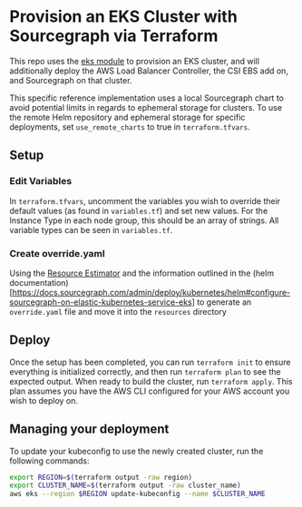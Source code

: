 # Provision an EKS Cluster with Sourcegraph via Terraform

This repo uses the [eks module](https://github.com/terraform-aws-modules/terraform-aws-eks) to provision an EKS cluster, and will additionally deploy the AWS Load Balancer Controller, the CSI EBS add on, and Sourcegraph on that cluster.

This specific reference implementation uses a local Sourcegraph chart to avoid potential limits in regards to ephemeral storage for clusters. To use the remote Helm repository and ephemeral storage for specific deployments, set `use_remote_charts` to true in `terraform.tfvars`.

## Setup

### Edit Variables

In `terraform.tfvars`, uncomment the variables you wish to override their default values (as found in `variables.tf`) and set new values. For the Instance Type in each node group, this should be an array of strings. All variable types can be seen in `variables.tf`.

### Create override.yaml

Using the [Resource Estimator](https://docs.sourcegraph.com/admin/deploy/resource_estimator) and the information outlined in the (helm documentation)[https://docs.sourcegraph.com/admin/deploy/kubernetes/helm#configure-sourcegraph-on-elastic-kubernetes-service-eks] to generate an `override.yaml` file and move it into the `resources` directory

## Deploy

Once the setup has been completed, you can run `terraform init` to ensure everything is initialized correctly, and then run `terraform plan` to see the expected output. When ready to build the cluster, run `terraform apply`. This plan assumes you have the AWS CLI configured for your AWS account you wish to deploy on.

## Managing your deployment

To update your kubeconfig to use the newly created cluster, run the following commands:

``` sh
export REGION=$(terraform output -raw region)
export CLUSTER_NAME=$(terraform output -raw cluster_name)
aws eks --region $REGION update-kubeconfig --name $CLUSTER_NAME
```
